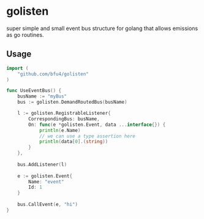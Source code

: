 # golisten

super simple and small event bus structure
for golang that allows emissions as go routines.


## Usage
```go
import (
	"github.com/bfu4/golisten"
)

func UseEventBus() {
	busName := "myBus"
	bus := golisten.DemandRoutedBus(busName)

	l := golisten.RegistrableListener{
		CorrespondingBus: busName,
        On: func(e *golisten.Event, data ...interface{}) {
        	println(e.Name)
        	// we can use a type assertion here
        	println(data[0].(string))
        }
    },
    
    bus.AddListener(l)
	
	e := golisten.Event{
		Name: "event"
		Id: 1
    }
    
    bus.CallEvent(e, "hi")
}
```